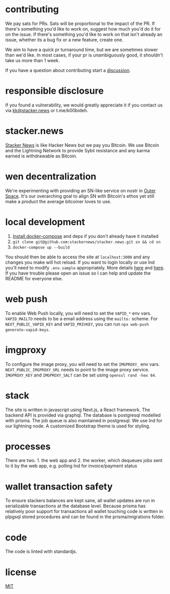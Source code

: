 # contributing
We pay sats for PRs. Sats will be proportional to the impact of the PR. If there's something you'd like to work on, suggest how much you'd do it for on the issue. If there's something you'd like to work on that isn't already an issue, whether its a bug fix or a new feature, create one.

We aim to have a quick pr turnaround time, but we are sometimes slower than we'd like. In most cases, if your pr is unambiguously good, it shouldn't take us more than 1 week.

If you have a question about contributing start a [discussion](https://github.com/stackernews/stacker.news/discussions).

# responsible disclosure

If you found a vulnerability, we would greatly appreciate it if you contact us via [kk@stacker.news](mailto:kk@stacker.news) or t.me/k00bideh.

# stacker.news
[Stacker News](https://stacker.news) is like Hacker News but we pay you Bitcoin. We use Bitcoin and the Lightning Network to provide Sybil resistance and any karma earned is withdrawable as Bitcoin.

# wen decentralization
We're experimenting with providing an SN-like service on nostr in [Outer Space](https://outer.space). It's our overarching goal to align SN with Bitcoin's ethos yet still make a product the average bitcoiner loves to use.

# local development
1. [Install docker-compose](https://docs.docker.com/compose/install/) and deps if you don't already have it installed
2. `git clone git@github.com:stackernews/stacker.news.git sn && cd sn`
3. `docker-compose up --build`

You should then be able to access the site at `localhost:3000` and any changes you make will hot reload. If you want to login locally or use lnd you'll need to modify `.env.sample` appropriately. More details [here](./docs/local-auth.md) and [here](./docs/local-lnd.md). If you have trouble please open an issue so I can help and update the README for everyone else.

# web push

To enable Web Push locally, you will need to set the `VAPID_*` env vars. `VAPID_MAILTO` needs to be a email address using the `mailto:` scheme. For `NEXT_PUBLIC_VAPID_KEY` and `VAPID_PRIVKEY`, you can run `npx web-push generate-vapid-keys`.

# imgproxy

To configure the image proxy, you will need to set the `IMGPROXY_` env vars. `NEXT_PUBLIC_IMGPROXY_URL` needs to point to the image proxy service. `IMGPROXY_KEY` and `IMGPROXY_SALT` can be set using `openssl rand -hex 64`.

# stack
The site is written in javascript using Next.js, a React framework. The backend API is provided via graphql. The database is postgresql modelled with prisma. The job queue is also maintained in postgresql. We use lnd for our lightning node. A customized Bootstrap theme is used for styling.

# processes
There are two. 1. the web app and 2. the worker, which dequeues jobs sent to it by the web app, e.g. polling lnd for invoice/payment status

# wallet transaction safety
To ensure stackers balances are kept sane, all wallet updates are run in serializable transactions at the database level. Because prisma has relatively poor support for transactions all wallet touching code is written in plpgsql stored procedures and can be found in the prisma/migrations folder.

# code
The code is linted with standardjs.

# license
[MIT](https://choosealicense.com/licenses/mit/)
